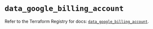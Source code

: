 # `data_google_billing_account`

Refer to the Terraform Registry for docs: [`data_google_billing_account`](https://registry.terraform.io/providers/hashicorp/google/4.85.0/docs/data-sources/billing_account).
